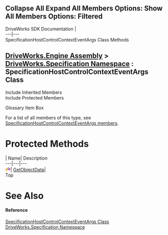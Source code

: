        

 Collapse All Expand All  Members Options: Show All  Members Options: Filtered   
---  
DriveWorks SDK Documentation  |   
---|---  
SpecificationHostControlContextEventArgs Class Methods   
  
[DriveWorks.Engine Assembly](topic2156.md) > [DriveWorks.Specification Namespace](topic10764.md) : SpecificationHostControlContextEventArgs Class  
---  
  
Include Inherited Members    
Include Protected Members    


Glossary Item Box

For a list of all members of this type, see [SpecificationHostControlContextEventArgs members](topic11419.md).

# Protected Methods

| Name| Description  
---|---|---  
![Protected Method](dotnetimages/protectedMethod.gif)| [GetObjectData](topic11426.md)|   
Top

# See Also

#### Reference

[SpecificationHostControlContextEventArgs Class](topic11418.md)   
[DriveWorks.Specification Namespace](topic10764.md)


